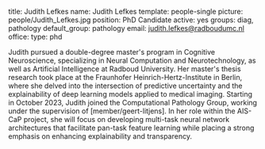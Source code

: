 title: Judith Lefkes
name: Judith Lefkes
template: people-single
picture: people/Judith_Lefkes.jpg
position: PhD Candidate
active: yes
groups: diag, pathology
default_group: pathology
email: judith.lefkes@radboudumc.nl
office: 
type: phd

Judith pursued a double-degree master's program in Cognitive Neuroscience, specializing in Neural Computation and Neurotechnology, as well as Artificial Intelligence at Radboud University. Her master's thesis research took place at the Fraunhofer Heinrich-Hertz-Institute in Berlin, where she delved into the intersection of predictive uncertainty and the explainability of deep learning models applied to medical imaging. Starting in October 2023, Judith joined the Computational Pathology Group, working under the supervision of [member/geert-litjens]. In her role within the AIS-CaP project, she will focus on developing multi-task neural network architectures that facilitate pan-task feature learning while placing a strong emphasis on enhancing explainability and transparency.